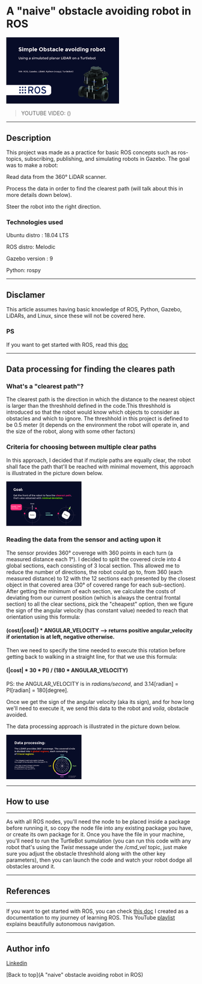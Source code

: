 # A "naive" obstacle avoiding robot in ROS

<img src="images/thingy-01.jpg" width="300">

>YOUTUBE VIDEO: ()

---

## Description

This project was made as a practice for basic ROS concepts such as ros-topics, subscribing, publishing, and simulating robots in Gazebo.
The goal was to make a robot:

Read data from the 360° LiDAR scanner.

Process the data in order to find the clearest path (will talk about this in more details down below).

Steer the robot into the right direction.

### Technologies used

Ubuntu distro : 18.04 LTS

ROS distro: Melodic

Gazebo version : 9

Python: rospy

---

## Disclamer

This article assumes having basic knowledge of ROS, Python, Gazebo, LiDARs, and Linux, since these will not be covered here.

### PS

If you want to get started with ROS, read this [doc](https://docs.google.com/document/d/1VXA88LlZBkRv_2Z2--jHAbQZDKCOZ0l3LTyKR5cDM5o/edit?usp=sharing)

---

## Data processing for finding the cleares path

### What's a "clearest path"?

The clearest path is the direction in which the distance to the nearest object is larger than the threshhold defined in the code.This threshhold is introduced so that the robot would know which objects to consider as obstacles and which to ignore. The threshhold in this project is defined to be 0.5 meter (it depends on the environment the robot will operate in, and the size of the robot, along with some other factors)

### Criteria for choosing between multiple clear paths

In this approach, I decided that if mutiple paths are equally clear, the robot shall face the path that'll be reached with minimal movement, this approach is illustrated in the picture down below.

<img src="images/thingy-02.jpg" width="200">

### Reading the data from the sensor and acting upon it

The sensor provides 360° coverege with 360 points in each turn (a measured distance each 1°). I decided to split the covered circle into 4 global sections, each consisting of 3 local section. This allowed me to reduce the number of directions, the robot could go to, from 360 (each measured distance) to 12 with the 12 sections each presented by the closest object in that covered area (30° of covered range for each sub-section).
After getting the minimum of each section, we calculate the costs of deviating from our current position (which is always the central frontal section) to all the clear sections, pick the "cheapest" option, then we figure the sign of the angular velocity (has constant value) needed to reach that orientation using this formula:
#### (cost/|cost|) * ANGULAR_VELOCITY --> returns positive angular_velocity if orientation is at left, negative otherwise.
Then we need to specify the time needed to execute this rotation before getting back to walking in a straight line, for that we use this formula:
#### (|cost| * 30 * PI) / (180 * ANGULAR_VELOCITY) 
PS: the ANGULAR_VELOCITY is in *radians/second*, and 3.14\[radian] = PI\[radian] = 180\[degree].

Once we get the sign of the angular velocity (aka its sign), and for how long we'll need to execute it, we send this data to the robot and *voila*, obstacle avoided. 

The data processing approach is illustrated in the picture down below.

<img src="images/thingy-03.jpg" width="200">

---

## How to use

---

As with all ROS nodes, you'll need the node to be placed inside a package before running it, so copy the node file into any existing package you have, or create its own package for it. Once you have the file in your machine, you'll need to run the TurtleBot sumulation (you can run this code with any robot that's using the *Twist* message under the */cmd_vel* topic, just make sure you adjust the obstacle threshhold along with the other key parameters), then you can launch the code and watch your robot dodge all obstacles around it.

---

## References

---

If you want to get started with ROS, you can check [this doc](https://docs.google.com/document/d/1VXA88LlZBkRv_2Z2--jHAbQZDKCOZ0l3LTyKR5cDM5o/edit?usp=sharing) I created as a documentation to my journey of learning ROS.
This YouTube [playlist](https://www.youtube.com/playlist?list=PLn8PRpmsu08rLRGrnF-S6TyGrmcA2X7kg) explains beautifully autonomous navigation.

---

## Author info

[Linkedin](https://www.linkedin.com/in/radhi-sghaier/)

[Back to top](A "naive" obstacle avoiding robot in ROS)
